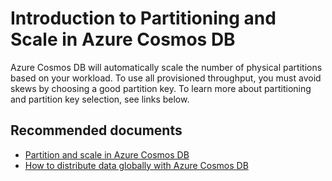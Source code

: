 <properties
	pageTitle="Partitioning"
  	description="Partitioning"
	service="microsoft.documentdb"
	resource="databaseAccounts"
	authors="rnagpal"
	displayOrder="110"
	selfHelpType="resource"
	supportTopicIds="32597547"
	resourceTags=""
	productPesIds="15585"
	cloudEnvironments="public"
/>

# Introduction to Partitioning and Scale in Azure Cosmos DB

Azure Cosmos DB will automatically scale the number of physical partitions based on your workload. To use all provisioned throughput, you must avoid skews by choosing a good partition key. To learn more about partitioning and partition key selection, see links below.

## **Recommended documents**

* [Partition and scale in Azure Cosmos DB](https://docs.microsoft.com/azure/cosmos-db/partition-data)
* [How to distribute data globally with Azure Cosmos DB](https://docs.microsoft.com/azure/cosmos-db/distribute-data-globally)
